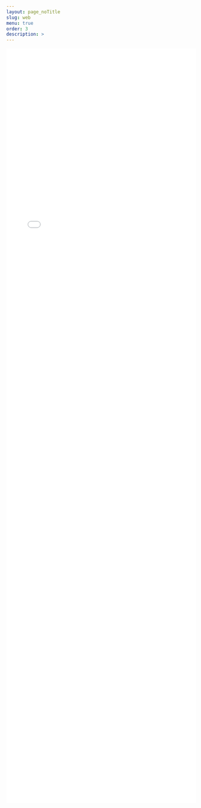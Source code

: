 ```yaml
---
layout: page_noTitle
slug: web
menu: true
order: 3
description: >
---
```


<iframe src="webInd.html" width="100%" height ="2000px" scrolling = "no" frameborder="0"></iframe>

